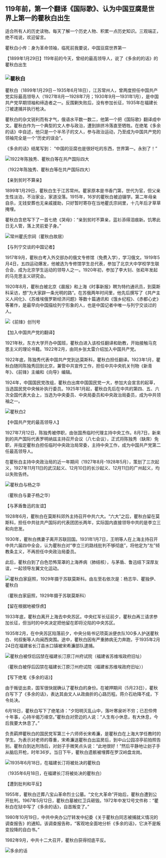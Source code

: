 ## 119年前，第一个翻译《国际歌》、认为中国豆腐是世界上第一的瞿秋白出生

适合所有人的历史读物。每天了解一个历史人物、积累一点历史知识。三观端正，绝不戏说，欢迎留言。  

瞿秋白小传：身为革命领袖，临死前我要说，中国豆腐世界第一

【1899年1月29日】119年前的今天，曾经的最高领导人，说了《多余的的话》的瞿秋白出生

### ![瞿秋白](瞿秋白.JPG)

瞿秋白（1899年1月29日－1935年6月18日），江苏常州人，曾两度担任中国共产党实际最高领导人（1927年8月—1928年7月；1930年9月—1931年1月），是中国共产党早期领袖和缔造者之一。反围剿失败后，没有参加长征，1935年在福建长汀被逮捕并执行枪决。

瞿秋白的杂文锐利而有才气，俄语水平数一数二，他第一个把《国际歌》翻译成中文。瞿秋白作为一个典型的文人参与政治，遭到排挤冷落直至牺牲。在绝笔《多余的话》中自述，他只是一个半吊子的文人，参与政治运动，乃至成为中国共产党的领袖完全是一个“历史的误会”。

《多余的话》结尾写到： “中国的豆腐也是很好吃的东西，世界第一。永别了！”

![1922年陈独秀、瞿秋白等在共产国际四大](1922年陈独秀、瞿秋白等在共产国际四大.jpg)

（1922年陈独秀、瞿秋白等在共产国际四大）

【亲到贫时不算亲】

1899年1月29日，瞿秋白生于江苏常州。瞿家原本是书香门第，世代为官，但父亲生性淡泊，不治家业，家道没落。1915年，16岁的瞿秋白被迫辍学。第二年母亲自杀，无钱安葬也无亲戚援助，只好暂时寄存在当地瞿氏宗祠里，十几年后才草草掩埋。

瞿秋白含悲写下了一首七绝《哭母》：“亲到贫时不算亲，蓝衫添得泪痕新。饥寒此日无人管，落上灵前爱子身。”

![常州瞿氏宗祠（瞿秋白故居）](常州瞿氏宗祠（瞿秋白故居）.JPG)

【与列宁交谈的中国记者】

1917年9月，瞿秋白考入外交部办的俄文专修馆（免费入学），学习俄文。1919年5月4日，五四运动爆发，他被选为专修馆学生总代表，参加了北京大中学校学生联合会，成为北京学生运动的领导人之一。1920年初，参加了李大钊、张崧年发起的马克思主义研究会。

1920年8月，瞿秋白被北京《晨报》和上海《时事新报》聘为特约通讯员，到莫斯科采访，想“为大家辟一条光明的路”。在苏俄两年时间里，他先后撰写了《共产主义人间化》、《苏维埃俄罗斯经济问题》等数十篇通讯和《饿乡纪程》、《赤都心史》等著作，是最早向中国描绘列宁形象的人，也是中国记者中唯一与列宁交谈过的人。

![《前锋》创刊号](《前锋》创刊号.jpg)

【加入中国共产党的翻译】

1921年秋，东方大学开办中国班，瞿秋白进入该校任翻译和助教，开始接触马克思主义的理论书籍。1922年2月，由同乡张太雷介绍加入中国共产党。

1922年底，陈独秀代表中国共产党到达莫斯科，瞿秋白担任翻译。1923年1月，瞿秋白随同陈独秀回到北京，兼管中共宣传工作，担任中共中央机关刊物《新青年》、《前锋》主编和《向导》编辑。

1924年，中国国民党改组，瞿秋白出席中国国民党一大，参加大会宣言的起草，当选国民党中央候补执行委员。1925年1月起，瞿秋白先后在中共的第四、五、六次全国代表大会上，当选为中央委员、中央局委员和中央政治局委员，成为中共领袖之一。

![瞿秋白2](瞿秋白2.jpg)

【中国共产党的最高领导人】

1927年7月12日，陈独秀被停职，由张国焘临时代理主持中央工作。8月7日，新来到的共产国际代表罗明纳兹主持召开会议（八七会议），正式将陈独秀（缺席）免职，并指定瞿秋白担任临时中央政治局常委，主持中央工作，成为中国共产党第二任最高领导人。

在瞿秋白主持中央政治局的近一年期间（1927年8月-1928年5月），策划了三次起义，1927年11月11日的武汉起义、12月10日的长沙起义、12月11日的广州起义，均以失败告终。

![瞿秋白与杨之华](瞿秋白与杨之华.jpg)

（瞿秋白与妻子杨之华）

【与茅盾鲁迅的友谊】

1928年6月，瞿秋白在莫斯科郊外主持召开中共六大。“六大”之后，瞿秋白留在莫斯科，担任中共驻共产国际的代表团团长两年，实际国内直接领导中共的是李立三和向忠发。

1930年，瞿秋白携妻子离开苏联回国。1931年1月7日，王明等人在上海主持召开中共六届四中全会，认为瞿秋白对“李立三的路线批判不够彻底”，将他定为“左”倾教条主义，不再担任中央政治局委员。

此后，瞿秋白到了白色恐怖笼罩的上海养病（肺结核），与茅盾、鲁迅结下深厚友谊，一起领导左翼文化运动。

![瞿秋白家庭照，1929年摄于苏联莫斯科。由左至右依次是：杨志华、瞿独伊、瞿秋白](瞿秋白家庭照，1929年摄于苏联莫斯科。由左至右依次是：杨志华、瞿独伊、瞿秋白.jpg)

（瞿秋白家庭照，1929年摄于苏联莫斯科）

【留在根据地被俘虏】

1933年底，瞿秋白离开上海去中央苏区。中央红军长征前夕，瞿秋白再三请求参加长征，但当时的中央决定把他留在即将沦陷的中央苏区。

1935年2月，在中央苏区陷落前夕，中央分局书记项英派便衣队100多人护送瞿秋白、何叔衡等人向闽西突围。途中，瞿秋白因有严重肺病无力奔跑，于1935年2月24日在福建省长汀县水口镇被宋希濂部队逮捕。

![瞿秋白被俘后囚禁在福建长汀原汀州府试院（福建省苏维埃政府旧址）](瞿秋白被俘后囚禁在福建长汀原汀州府试院（福建省苏维埃政府旧址）.jpg)

（瞿秋白被俘后囚禁在福建长汀原汀州府试院（福建省苏维埃政府旧址））

【写下绝笔《多余的话》】

由于叛徒出卖，国军很快就确认了瞿秋白的身份。在被押期间（5月23日），瞿秋白写下了《多余的话》，表达其由文人从政曲折的心路历程。蒋介石劝降不成，下令处决。

6月18日，瞿秋白写下了绝笔诗：“夕阳明灭乱山中，落叶寒泉听不穷；已忍伶俜十年事，心持半偈万缘空。”瞿秋白对旁边的人说：“人生有小休息，有大休息，今后我要大休息了。”

负责羁押瞿秋白的国民党军第三十六师师长宋希濂，是瞿秋白在上海大学任教时的学生。为表示对老师的尊重，宋希濂送瞿秋白出监房后，到中山公园凉亭前拍照告别。瞿秋白到达刑场后，对刽子手微笑点头说：“此地很好！”然后平静地让刽子手从脑后开枪，时年36岁。当日下午，瞿秋白遗骸被埋葬在罗汉岭盘龙岗。

![1935年6月18日，在福建长汀将被处决的瞿秋白](1935年6月18日，在福建长汀将被处决的瞿秋白.jpg)

（1935年6月18日，在福建长汀将被处决的瞿秋白）

【遭到批判和平反】

1955年，瞿秋白迁葬八宝山革命烈士公墓。“文化大革命”开始后，瞿秋白遭到公开批判。1967年5月12日，瞿秋白墓被红卫兵砸毁。1972年中发12号文件称：“瞿秋白在狱中写了《多余的话》，自首叛变了。”

1980年10月19日，中共中央办公厅转发中纪委《关于瞿秋白同志被捕就义情况的调查报告》的通知。该调查报告称，“客观地全面地分析《多余的话》，它决不是叛变投降的自白书。”

1982年9月，中共十二大召开，瞿秋白获得彻底平反。

![多余的话](多余的话.jpg)



